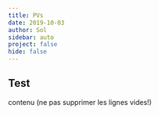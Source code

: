 ```yaml
---
title: PVs
date: 2019-10-03
author: Sol
sidebar: auto
project: false
hide: false
---
```


## Test

<Pv date="12 mars 2019" odj="Calibrage" todo="Calibration précise" :people="['Francois Tièche', 'Sol Rosca']">

contenu (ne pas supprimer les lignes vides!)

</Pv>
